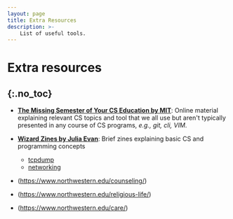 ```yaml
---
layout: page
title: Extra Resources
description: >-
    List of useful tools.
---
```


# Extra resources
{:.no_toc}
---

- [**The Missing Semester of Your CS Education by MIT**](https://missing.csail.mit.edu): Online material explaining relevant CS topics and tool that we all use but aren't typically presented in any course of CS programs, _e.g., git, cli, VIM_.
- [**Wizard Zines by Julia Evan**](https://wizardzines.com): Brief zines explaining basic CS and programming concepts
  - [tcpdump](https://jvns.ca/tcpdump-zine.pdf)
  - [networking](https://jvns.ca/networking-zine.pdf)

- (https://www.northwestern.edu/counseling/)
- (https://www.northwestern.edu/religious-life/)
- (https://www.northwestern.edu/care/)
